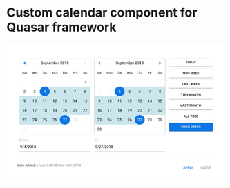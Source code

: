 # Custom calendar component for Quasar framework


![alt text](https://github.com/superdev0714/CustomCalendar-Quasar/blob/master/screenshots/Date%20Range.png)
